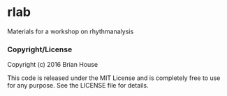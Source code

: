 # rlab

Materials for a workshop on rhythmanalysis




### Copyright/License

Copyright (c) 2016 Brian House

This code is released under the MIT License and is completely free to use for any purpose. See the LICENSE file for details.